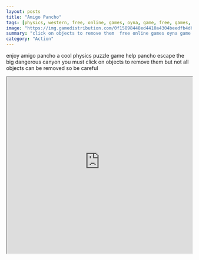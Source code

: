 ```yaml
---
layout: posts
title: "Amigo Pancho"
tags: [physics, western, free, online, games, oyna, game, free, games, play, play, games]
image: "https://img.gamedistribution.com/0f15898448ed4410a4304beedfb4d6bb.jpg"
summary: "click on objects to remove them  free online games oyna game free games play play games"
category: "Action"
---
```


enjoy amigo pancho a cool physics puzzle game help pancho escape the big dangerous canyon you must click on objects to remove them but not all objects can be removed so be careful

<iframe width="100%" height="480px;" src="https://html5.gamedistribution.com/0f15898448ed4410a4304beedfb4d6bb/"></iframe>